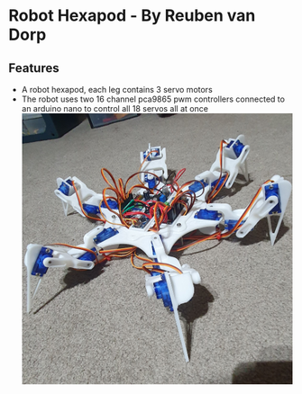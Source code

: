 # Robot Hexapod - By Reuben van Dorp
## Features
- A robot hexapod, each leg contains 3 servo motors
- The robot uses two 16 channel pca9865 pwm controllers connected to an arduino nano to control all 18 servos all at once
![Robot Spider](/images/spider.jpg)